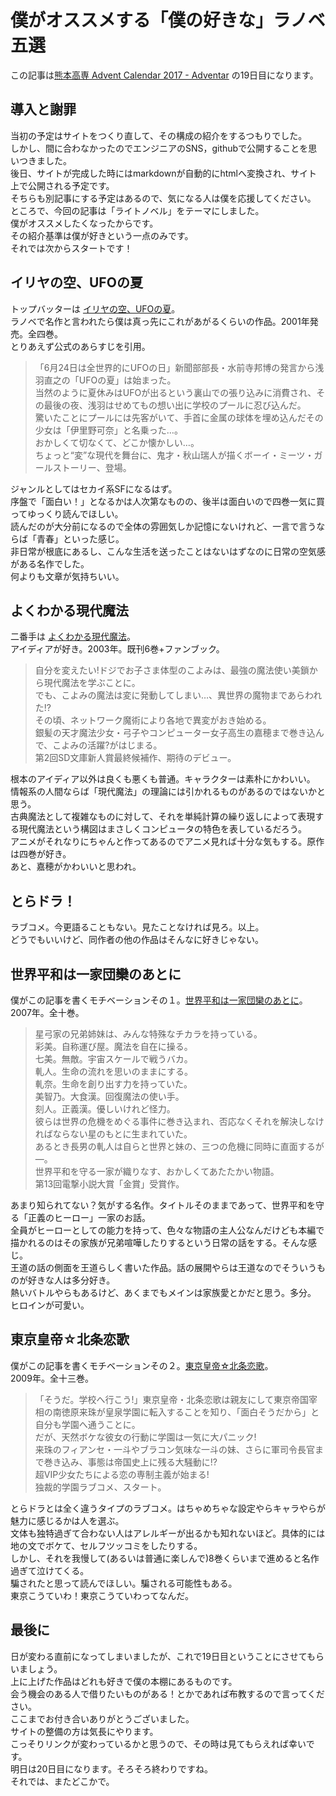 # 僕がオススメする「僕の好きな」ラノベ五選

この記事は[熊本高専 Advent Calendar 2017 - Adventar](https://adventar.org/calendars/2149) の19日目になります。

## 導入と謝罪
当初の予定はサイトをつくり直して、その構成の紹介をするつもりでした。  
しかし、間に合わなかったのでエンジニアのSNS，githubで公開することを思いつきました。  
後日、サイトが完成した時にはmarkdownが自動的にhtmlへ変換され、サイト上で公開される予定です。  
そちらも別記事にする予定はあるので、気になる人は僕を応援してください。  
ところで、今回の記事は「ライトノベル」をテーマにしました。  
僕がオススメしたくなったからです。  
その紹介基準は僕が好きという一点のみです。  
それでは次からスタートです！

## イリヤの空、UFOの夏
トップバッターは [イリヤの空、UFOの夏](https://www.amazon.co.jp/%E3%82%A4%E3%83%AA%E3%83%A4%E3%81%AE%E7%A9%BA%E3%80%81UFO%E3%81%AE%E5%A4%8F%E3%80%88%E3%81%9D%E3%81%AE1%E3%80%89-%E9%9B%BB%E6%92%83%E6%96%87%E5%BA%AB-%E7%A7%8B%E5%B1%B1-%E7%91%9E%E4%BA%BA/dp/4840219443)。  
ラノベで名作と言われたら僕は真っ先にこれがあがるくらいの作品。2001年発売。全四巻。  
とりあえず公式のあらすじを引用。  

> 「6月24日は全世界的にUFOの日」新聞部部長・水前寺邦博の発言から浅羽直之の「UFOの夏」は始まった。  
> 当然のように夏休みはUFOが出るという裏山での張り込みに消費され、その最後の夜、浅羽はせめてもの想い出に学校のプールに忍び込んだ。  
> 驚いたことにプールには先客がいて、手首に金属の球体を埋め込んだその少女は「伊里野可奈」と名乗った…。  
> おかしくて切なくて、どこか懐かしい…。  
> ちょっと“変”な現代を舞台に、鬼才・秋山瑞人が描くボーイ・ミーツ・ガールストーリー、登場。  

ジャンルとしてはセカイ系SFになるはず。  
序盤で「面白い！」となるかは人次第なものの、後半は面白いので四巻一気に買ってゆっくり読んでほしい。  
読んだのが大分前になるので全体の雰囲気しか記憶にないけれど、一言で言うならば「青春」といった感じ。  
非日常が根底にあるし、こんな生活を送ったことはないはずなのに日常の空気感がある名作でした。  
何よりも文章が気持ちいい。

## よくわかる現代魔法
二番手は [よくわかる現代魔法](https://www.amazon.co.jp/%E3%82%88%E3%81%8F%E3%82%8F%E3%81%8B%E3%82%8B%E7%8F%BE%E4%BB%A3%E9%AD%94%E6%B3%95-%EF%BC%91-%EF%BD%8E%EF%BD%85%EF%BD%97-%EF%BD%85%EF%BD%84%EF%BD%89%EF%BD%94%EF%BD%89%EF%BD%8F%EF%BD%8E-%E9%9B%86%E8%8B%B1%E7%A4%BE%E3%82%B9%E3%83%BC%E3%83%91%E3%83%BC%E3%83%80%E3%83%83%E3%82%B7%E3%83%A5%E6%96%87%E5%BA%AB-%E6%A1%9C%E5%9D%82%E6%B4%8B-ebook/dp/B00E95P4S0/ref=dp_kinw_strp_1)。  
アイディアが好き。2003年。既刊6巻+ファンブック。

> 自分を変えたい!ドジでお子さま体型のこよみは、最強の魔法使い美鎖から現代魔法を学ぶことに。  
> でも、こよみの魔法は変に発動してしまい…、異世界の魔物まであらわれた!?  
> その頃、ネットワーク魔術により各地で異変がおき始める。  
> 銀髪の天才魔法少女・弓子やコンピューター女子高生の嘉穂まで巻き込んで、こよみの活躍?がはじまる。  
> 第2回SD文庫新人賞最終候補作、期待のデビュー。  

根本のアイディア以外は良くも悪くも普通。キャラクターは素朴にかわいい。  
情報系の人間ならば「現代魔法」の理論には引かれるものがあるのではないかと思う。  
古典魔法として複雑なものに対して、それを単純計算の繰り返しによって表現する現代魔法という構図はまさしくコンピュータの特色を表しているだろう。  
アニメがそれなりにちゃんと作ってあるのでアニメ見れば十分な気もする。原作は四巻が好き。  
あと、嘉穂がかわいいと思われ。

## とらドラ！
ラブコメ。今更語ることもない。見たことなければ見ろ。以上。  
どうでもいいけど、同作者の他の作品はそんなに好きじゃない。

## 世界平和は一家団欒のあとに
僕がこの記事を書くモチベーションその１。[世界平和は一家団欒のあとに](https://www.amazon.co.jp/%E4%B8%96%E7%95%8C%E5%B9%B3%E5%92%8C%E3%81%AF%E4%B8%80%E5%AE%B6%E5%9B%A3%E6%AC%92%E3%81%AE%E3%81%82%E3%81%A8%E3%81%AB-%E9%9B%BB%E6%92%83%E6%96%87%E5%BA%AB-%E6%A9%8B%E6%9C%AC-%E5%92%8C%E4%B9%9F/dp/4840237166)。  
2007年。全十巻。  

> 星弓家の兄弟姉妹は、みんな特殊なチカラを持っている。  
> 彩美。自称運び屋。魔法を自在に操る。  
> 七美。無敵。宇宙スケールで戦うバカ。  
> 軋人。生命の流れを思いのままにする。  
> 軋奈。生命を創り出す力を持っていた。  
> 美智乃。大食漢。回復魔法の使い手。  
> 刻人。正義漢。優しいけれど怪力。  
> 彼らは世界の危機をめぐる事件に巻き込まれ、否応なくそれを解決しなければならない星のもとに生まれていた。  
> あるとき長男の軋人は自らと世界と妹の、三つの危機に同時に直面するが―。  
> 世界平和を守る一家が織りなす、おかしくてあたたかい物語。  
> 第13回電撃小説大賞「金賞」受賞作。  

あまり知られてない？気がする名作。タイトルそのままであって、世界平和を守る「正義のヒーロー」一家のお話。  
全員がヒーローとしての能力を持って、色々な物語の主人公なんだけども本編で描かれるのはその家族が兄弟喧嘩したりするという日常の話をする。そんな感じ。  
王道の話の側面を王道らしく書いた作品。話の展開やらは王道なのでそういうものが好きな人は多分好き。  
熱いバトルやらもあるけど、あくまでもメインは家族愛とかだと思う。多分。  
ヒロインが可愛い。

## 東京皇帝☆北条恋歌
僕がこの記事を書くモチベーションその２。[東京皇帝☆北条恋歌](https://www.amazon.co.jp/%E6%9D%B1%E4%BA%AC%E7%9A%87%E5%B8%9D%E2%98%86%E5%8C%97%E6%9D%A1%E6%81%8B%E6%AD%8C-%EF%BC%91-%E8%A7%92%E5%B7%9D%E3%82%B9%E3%83%8B%E3%83%BC%E3%82%AB%E3%83%BC%E6%96%87%E5%BA%AB-%E7%AB%B9%E4%BA%95-10%E6%97%A5-ebook/dp/B009GPMM88/)。  
2009年。全十三巻。  

> 「そうだ。学校へ行こう!」東京皇帝・北条恋歌は親友にして東京帝国宰相の南徳原来珠が皇泉学園に転入することを知り、「面白そうだから」と自分も学園へ通うことに。  
> だが、天然ボケな彼女の行動に学園は一気に大パニック!  
> 来珠のフィアンセ・一斗やブラコン気味な一斗の妹、さらに軍司令長官まで巻き込み、事態は帝国史上に残る大騒動に!?  
> 超VIP少女たちによる恋の専制主義が始まる!  
> 独裁的学園ラブコメ、スタート。  

とらドラとは全く違うタイプのラブコメ。はちゃめちゃな設定やらキャラやらが魅力に感じるかは人を選ぶ。  
文体も独特過ぎて合わない人はアレルギーが出るかも知れないほど。具体的には地の文でボケて、セルフツッコミをしたりする。  
しかし、それを我慢して(あるいは普通に楽しんで)8巻くらいまで進めると名作過ぎて泣けてくる。  
騙されたと思って読んでほしい。騙される可能性もある。  
東京こうていわ！東京こうていわってなんだ。

## 最後に
日が変わる直前になってしまいましたが、これで19日目ということにさせてもらいましょう。  
上に上げた作品はどれも好きで僕の本棚にあるものです。  
会う機会のある人で借りたいものがある！とかであれば布教するので言ってください。  
ここまでお付き合いありがとうございました。  
サイトの整備の方は気長にやります。  
こっそりリンクが変わっているかと思うので、その時は見てもらえれば幸いです。  
明日は20日目になります。そろそろ終わりですね。  
それでは、またどこかで。
